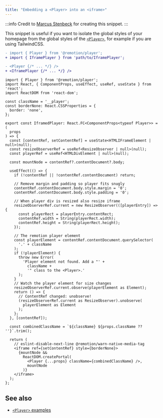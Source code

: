 ```yaml
---
title: "Embedding a <Player> into an <iframe>"
---
```


:::info
Credit to [Marcus Stenbeck](https://twitter.com/marcusstenbeck) for creating this snippet.
:::

This snippet is useful if you want to isolate the global styles of your homepage from the global styles of the [`<Player>`](/docs/player), for example if you are using TailwindCSS.

  
```diff title="Usage"
- import { Player } from '@remotion/player';
+ import { IframePlayer } from 'path/to/IframePlayer';

- <Player {/* ... */} />
+ <IframePlayer {/* ... */} />
```

```tsx title="IframePlayer.tsx"
import { Player } from '@remotion/player';
import React, { ComponentProps, useEffect, useRef, useState } from 'react';
import ReactDOM from 'react-dom';

const className = '__player';
const borderNone: React.CSSProperties = {
  border: 'none',
};

export const IframedPlayer: React.FC<ComponentProps<typeof Player>> = (
  props
) => {
  const [contentRef, setContentRef] = useState<HTMLIFrameElement | null>(null);
  const resizeObserverRef = useRef<ResizeObserver | null>(null);
  const playerRef = useRef<HTMLDivElement | null>(null);

  const mountNode = contentRef?.contentDocument?.body;

  useEffect(() => {
    if (!contentRef || !contentRef.contentDocument) return;

    // Remove margin and padding so player fits snugly
    contentRef.contentDocument.body.style.margin = '0';
    contentRef.contentDocument.body.style.padding = '0';

    // When player div is resized also resize iframe
    resizeObserverRef.current = new ResizeObserver(([playerEntry]) => {
      const playerRect = playerEntry.contentRect;
      contentRef.width = String(playerRect.width);
      contentRef.height = String(playerRect.height);
    });

    // The remotion player element
    const playerElement = contentRef.contentDocument.querySelector(
      '.' + className
    );
    if (!playerElement) {
      throw new Error(
        'Player element not found. Add a "' +
          className +
          '" class to the <Player>.'
      );
    }
    // Watch the player element for size changes
    resizeObserverRef.current.observe(playerElement as Element);
    return () => {
      // ContentRef changed: unobserve!
      (resizeObserverRef.current as ResizeObserver).unobserve(
        playerElement as Element
      );
    };
  }, [contentRef]);

  const combinedClassName = `${className} ${props.className ?? ''}`.trim();

  return (
    // eslint-disable-next-line @remotion/warn-native-media-tag
    <iframe ref={setContentRef} style={borderNone}>
      {mountNode &&
        ReactDOM.createPortal(
          <Player {...props} className={combinedClassName} />,
          mountNode
        )}
    </iframe>
  );
};
```

## See also

- [`<Player>` examples](/docs/player/examples)
